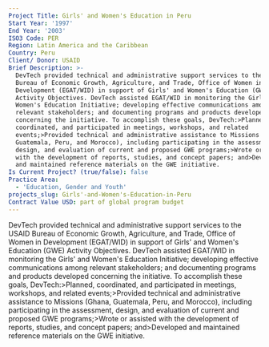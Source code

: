 ```yaml
---
Project Title: Girls' and Women's Education in Peru
Start Year: '1997'
End Year: '2003'
ISO3 Code: PER
Region: Latin America and the Caribbean
Country: Peru
Client/ Donor: USAID
Brief Description: >-
  DevTech provided technical and administrative support services to the USAID
  Bureau of Economic Growth, Agriculture, and Trade, Office of Women in
  Development (EGAT/WID) in support of Girls' and Women's Education (GWE)
  Activity Objectives. DevTech assisted EGAT/WID in monitoring the Girls' and
  Women's Education Initiative; developing effective communications among
  relevant stakeholders; and documenting programs and products developed
  concerning the initiative. To accomplish these goals, DevTech:>Planned,
  coordinated, and participated in meetings, workshops, and related
  events;>Provided technical and administrative assistance to Missions (Ghana,
  Guatemala, Peru, and Morocco), including participating in the assessment,
  design, and evaluation of current and proposed GWE programs;>Wrote or assisted
  with the development of reports, studies, and concept papers; and>Developed
  and maintained reference materials on the GWE initiative.
Is Current Project? (true/false): false
Practice Area:
  - 'Education, Gender and Youth'
projects_slug: Girls'-and-Women's-Education-in-Peru
Contract Value USD: part of global program budget
---
```

DevTech provided technical and administrative support services to the USAID Bureau of Economic Growth, Agriculture, and Trade, Office of Women in Development (EGAT/WID) in support of Girls' and Women's Education (GWE) Activity Objectives. DevTech assisted EGAT/WID in monitoring the Girls' and Women's Education Initiative; developing effective communications among relevant stakeholders; and documenting programs and products developed concerning the initiative. To accomplish these goals, DevTech:>Planned, coordinated, and participated in meetings, workshops, and related events;>Provided technical and administrative assistance to Missions (Ghana, Guatemala, Peru, and Morocco), including participating in the assessment, design, and evaluation of current and proposed GWE programs;>Wrote or assisted with the development of reports, studies, and concept papers; and>Developed and maintained reference materials on the GWE initiative.